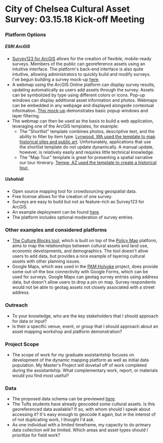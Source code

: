 # City of Chelsea Cultural Asset Survey: 03.15.18 Kick-off Meeting

### Platform Options

##### ESRI ArcGIS

- [Survey123 for ArcGIS](https://survey123.arcgis.com/) allows for the creation of flexible, mobile-ready surveys. Members of the public can georeference assets using an intuitive interface. The platform's back-end interface is also quite intuitive, allowing administrators to quickly build and modify surveys. I've begun building a survey mock-up [here](https://survey123.arcgis.com/share/32f0197edcde4b5ca8f9ca9df6ece0b5).
- A webmap using the ArcGIS Online platform can display survey results, updating automatically as users add assets through the survey. Assets can be symbolized by type using different colors or icons. Pop-up windows can display additional asset information and photos. Webmaps can be embedded in any webpage and displayed alongside contextual information. [This mock-up](https://todd-horner.maps.arcgis.com/apps/View/index.html?appid=087e072c7c6f42478b51baa8538de8cb) demonstrates basic popup windows and layer filtering.
- The webmap can then be used as the basis to build a web application, leveraging one of the ArcGIS templates, for example:
  - The "Shortlist" template combines photos, descriptive text, and the ability to filter by item type. [Lynwood, WA used the template to map historical sites and public art](http://lynnwoodwa.maps.arcgis.com/apps/Shortlist/index.html?appid=be2006d5382a4da5ab274b2f00e86194). Unfortunately, applications that use the shortlist template do not update dynamically. A manual update, however, is relatively easily and requires little technical knowledge.
  - The "Map Tour" template is great for presenting a spatial narrative our tour itinerary. [Tempe, AZ used the template to create a historical tour.](http://tempegov.maps.arcgis.com/apps/MapTour/index.html?appid=9dadb6c38e1c43d0b038f7046acdf4b0)

##### Ushahidi

- Open source mapping tool for crowdsourcing geospatial data.
- Free license allows for the creation of one survey.
- Surveys are easy to build but not as feature-rich as Survey123 for ArcGIS.
- An example deployment can be found [here](https://deer.ushahidi.io/views/map).
- The platform includes optional moderation of survey entries.

### Other examples and considered platforms

- [The Culture Blocks tool](https://www.cultureblocks.com/wordpress/), which is built on top of the [Policy Map](https://www.policymap.com/) platform, aims to map the relationships between cultural assets and land use, economic developments, and demographics. The tool doesn't allow users to add data, but provides a nice example of layering cultural assets with other planning issues.
- Google Maps, which was used in the [PAM Holyoke](http://www.oneholyoke.org/wp-content/uploads/2017/03/PAM-Holyoke-Community-Report_FMM.pdf) project, does provide some out-of-the box connectivity with Google Forms, which can be used for surveys. Google Maps can geotag survey entries using address data, but doesn't allow users to drop a pin on map. Survey respondents would not be able to geotag assets not closely associated with a street address.

### Outreach

- To your knowledge, who are the key stakeholders that I should approach for data or input?
- Is their a specific venue, event, or group that I should approach about an asset mapping workshop and platform demonstration?

### Project Scope

- The scope of work for my graduate assistantship focuses on development of the dynamic mapping platform as well as initial data population. My Master's Project will dovetail off of work completed during the assistantship. What complementary work, report, or materials would you find most useful?

### Data

- The proposed data schema can be previewed [here](https://umass.box.com/s/aqnle8x0qlhw5ka844q1thm1qcjcppku).
- The Tufts students have already geocoded some cultural assets. Is this georeferenced data available? If so, with whom should I speak about accessing it? It's easy enough to geocode it again, but in the interest of of not duplicating work, I thought I'd ask.
- As one individual with a limited timeframe, my capacity to do primary data collection will be limited. Which areas and asset types should I prioritize for field work?
